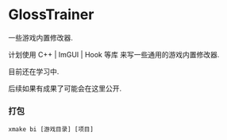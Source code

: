 # GlossTrainer


一些游戏内置修改器. 

计划使用 C++ | ImGUI | Hook 等库 来写一些通用的游戏内置修改器.

目前还在学习中. 

后续如果有成果了可能会在这里公开.



### 打包

```
xmake bi [游戏目录] [项目]
```